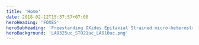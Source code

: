 ```yaml
---
title: 'Home'
date: 2018-02-12T15:37:57+07:00
heroHeading: 'FOXES'
heroSubHeading: 'Freestanding OXides Epitaxial Strained micro-heterostructures.'
heroBackground: 'LAO325uc_STO21uc_LAO10uc.png'
---
```

